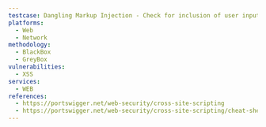 ```yaml
---
testcase: Dangling Markup Injection - Check for inclusion of user input in partially open tags, attributes, or within raw HTML where the input can "break out" of the intended context, e.g., <img alt="USERINPUT">. Web (HTTP/HTTPS) service
platforms: 
  - Web
  - Network
methodology: 
  - BlackBox
  - GreyBox
vulnerabilities:
  - XSS
services:
  - WEB
references:
  - https://portswigger.net/web-security/cross-site-scripting
  - https://portswigger.net/web-security/cross-site-scripting/cheat-sheet
---
```

